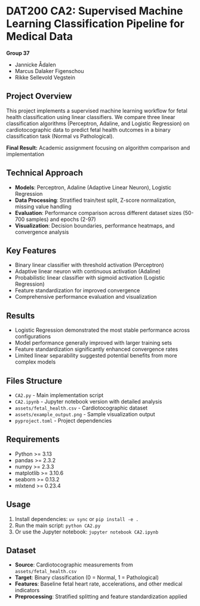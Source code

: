 # DAT200 CA2: Supervised Machine Learning Classification Pipeline for Medical Data

**Group 37**
- Jannicke Ådalen
- Marcus Dalaker Figenschou
- Rikke Sellevold Vegstein

## Project Overview

This project implements a supervised machine learning workflow for fetal health classification using linear classifiers. We compare three linear classification algorithms (Perceptron, Adaline, and Logistic Regression) on cardiotocographic data to predict fetal health outcomes in a binary classification task (Normal vs Pathological).

**Final Result:** Academic assignment focusing on algorithm comparison and implementation

## Technical Approach

- **Models**: Perceptron, Adaline (Adaptive Linear Neuron), Logistic Regression
- **Data Processing**: Stratified train/test split, Z-score normalization, missing value handling
- **Evaluation**: Performance comparison across different dataset sizes (50-700 samples) and epochs (2-97)
- **Visualization**: Decision boundaries, performance heatmaps, and convergence analysis

## Key Features

- Binary linear classifier with threshold activation (Perceptron)
- Adaptive linear neuron with continuous activation (Adaline)
- Probabilistic linear classifier with sigmoid activation (Logistic Regression)
- Feature standardization for improved convergence
- Comprehensive performance evaluation and visualization

## Results

- Logistic Regression demonstrated the most stable performance across configurations
- Model performance generally improved with larger training sets
- Feature standardization significantly enhanced convergence rates
- Limited linear separability suggested potential benefits from more complex models

## Files Structure

- `CA2.py` - Main implementation script
- `CA2.ipynb` - Jupyter notebook version with detailed analysis
- `assets/fetal_health.csv` - Cardiotocographic dataset
- `assets/example_output.png` - Sample visualization output
- `pyproject.toml` - Project dependencies

## Requirements

- Python >= 3.13
- pandas >= 2.3.2
- numpy >= 2.3.3
- matplotlib >= 3.10.6
- seaborn >= 0.13.2
- mlxtend >= 0.23.4

## Usage

1. Install dependencies: `uv sync` or `pip install -e .`
2. Run the main script: `python CA2.py`
3. Or use the Jupyter notebook: `jupyter notebook CA2.ipynb`

## Dataset

- **Source**: Cardiotocographic measurements from `assets/fetal_health.csv`
- **Target**: Binary classification (0 = Normal, 1 = Pathological)
- **Features**: Baseline fetal heart rate, accelerations, and other medical indicators
- **Preprocessing**: Stratified splitting and feature standardization applied